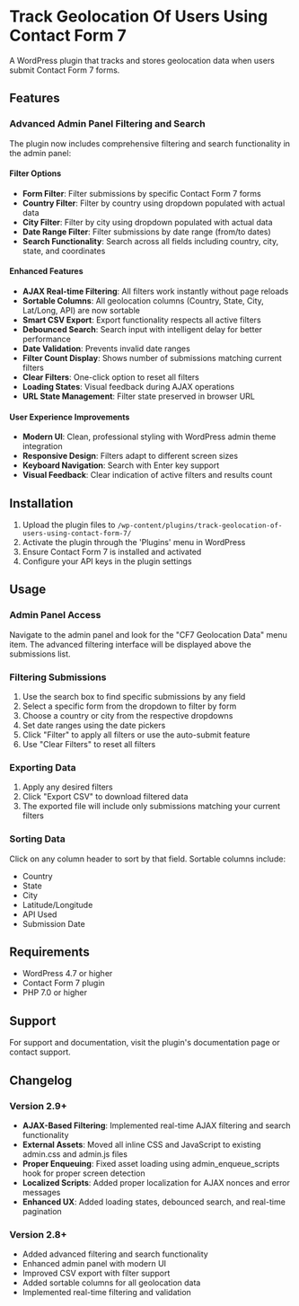 # Track Geolocation Of Users Using Contact Form 7

A WordPress plugin that tracks and stores geolocation data when users submit Contact Form 7 forms.

## Features

### Advanced Admin Panel Filtering and Search

The plugin now includes comprehensive filtering and search functionality in the admin panel:

#### Filter Options
- **Form Filter**: Filter submissions by specific Contact Form 7 forms
- **Country Filter**: Filter by country using dropdown populated with actual data
- **City Filter**: Filter by city using dropdown populated with actual data
- **Date Range Filter**: Filter submissions by date range (from/to dates)
- **Search Functionality**: Search across all fields including country, city, state, and coordinates

#### Enhanced Features
- **AJAX Real-time Filtering**: All filters work instantly without page reloads
- **Sortable Columns**: All geolocation columns (Country, State, City, Lat/Long, API) are now sortable
- **Smart CSV Export**: Export functionality respects all active filters
- **Debounced Search**: Search input with intelligent delay for better performance
- **Date Validation**: Prevents invalid date ranges
- **Filter Count Display**: Shows number of submissions matching current filters
- **Clear Filters**: One-click option to reset all filters
- **Loading States**: Visual feedback during AJAX operations
- **URL State Management**: Filter state preserved in browser URL

#### User Experience Improvements
- **Modern UI**: Clean, professional styling with WordPress admin theme integration
- **Responsive Design**: Filters adapt to different screen sizes
- **Keyboard Navigation**: Search with Enter key support
- **Visual Feedback**: Clear indication of active filters and results count

## Installation

1. Upload the plugin files to `/wp-content/plugins/track-geolocation-of-users-using-contact-form-7/`
2. Activate the plugin through the 'Plugins' menu in WordPress
3. Ensure Contact Form 7 is installed and activated
4. Configure your API keys in the plugin settings

## Usage

### Admin Panel Access
Navigate to the admin panel and look for the "CF7 Geolocation Data" menu item. The advanced filtering interface will be displayed above the submissions list.

### Filtering Submissions
1. Use the search box to find specific submissions by any field
2. Select a specific form from the dropdown to filter by form
3. Choose a country or city from the respective dropdowns
4. Set date ranges using the date pickers
5. Click "Filter" to apply all filters or use the auto-submit feature
6. Use "Clear Filters" to reset all filters

### Exporting Data
1. Apply any desired filters
2. Click "Export CSV" to download filtered data
3. The exported file will include only submissions matching your current filters

### Sorting Data
Click on any column header to sort by that field. Sortable columns include:
- Country
- State  
- City
- Latitude/Longitude
- API Used
- Submission Date

## Requirements

- WordPress 4.7 or higher
- Contact Form 7 plugin
- PHP 7.0 or higher

## Support

For support and documentation, visit the plugin's documentation page or contact support.

## Changelog

### Version 2.9+
- **AJAX-Based Filtering**: Implemented real-time AJAX filtering and search functionality
- **External Assets**: Moved all inline CSS and JavaScript to existing admin.css and admin.js files
- **Proper Enqueuing**: Fixed asset loading using admin_enqueue_scripts hook for proper screen detection
- **Localized Scripts**: Added proper localization for AJAX nonces and error messages
- **Enhanced UX**: Added loading states, debounced search, and real-time pagination

### Version 2.8+
- Added advanced filtering and search functionality
- Enhanced admin panel with modern UI
- Improved CSV export with filter support
- Added sortable columns for all geolocation data
- Implemented real-time filtering and validation

